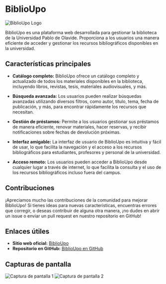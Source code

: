 # BiblioUpo

![BiblioUpo Logo](img/upo.png)

BiblioUpo es una plataforma web desarrollada para gestionar la biblioteca de la Universidad Pablo de Olavide. Proporciona a los usuarios una manera eficiente de acceder y gestionar los recursos bibliográficos disponibles en la universidad.

## Características principales

- **Catálogo completo:** BiblioUpo ofrece un catálogo completo y actualizado de todos los materiales disponibles en la biblioteca, incluyendo libros, revistas, tesis, materiales audiovisuales, y más.
  
- **Búsqueda avanzada:** Los usuarios pueden realizar búsquedas avanzadas utilizando diversos filtros, como autor, título, tema, fecha de publicación, y más, para encontrar rápidamente los recursos que necesitan.

- **Gestión de préstamos:** Permite a los usuarios gestionar sus préstamos de manera eficiente, renovar materiales, hacer reservas, y recibir notificaciones sobre fechas de devolución próximas.

- **Interfaz amigable:** La interfaz de usuario de BiblioUpo es intuitiva y fácil de usar, lo que facilita la navegación y el acceso a los recursos bibliográficos para estudiantes, profesores y personal de la universidad.

- **Acceso remoto:** Los usuarios pueden acceder a BiblioUpo desde cualquier lugar a través de internet, lo que facilita la consulta y el uso de los recursos bibliográficos incluso fuera del campus.

## Contribuciones

¡Apreciamos mucho las contribuciones de la comunidad para mejorar BiblioUpo! Si tienes ideas para nuevas características, encuentras errores que corregir, o deseas contribuir de alguna otra manera, ¡no dudes en abrir un issue o enviar un pull request en nuestro repositorio en GitHub!

## Enlaces útiles

- **Sitio web oficial:** [BiblioUpo](enlace-al-sitio-web)
- **Repositorio en GitHub:** [BiblioUpo en GitHub](enlace-al-repositorio)

## Capturas de pantalla

![Captura de pantalla 1](link-a-captura-de-pantalla-1.png)
![Captura de pantalla 2](link-a-captura-de-pantalla-2.png)
